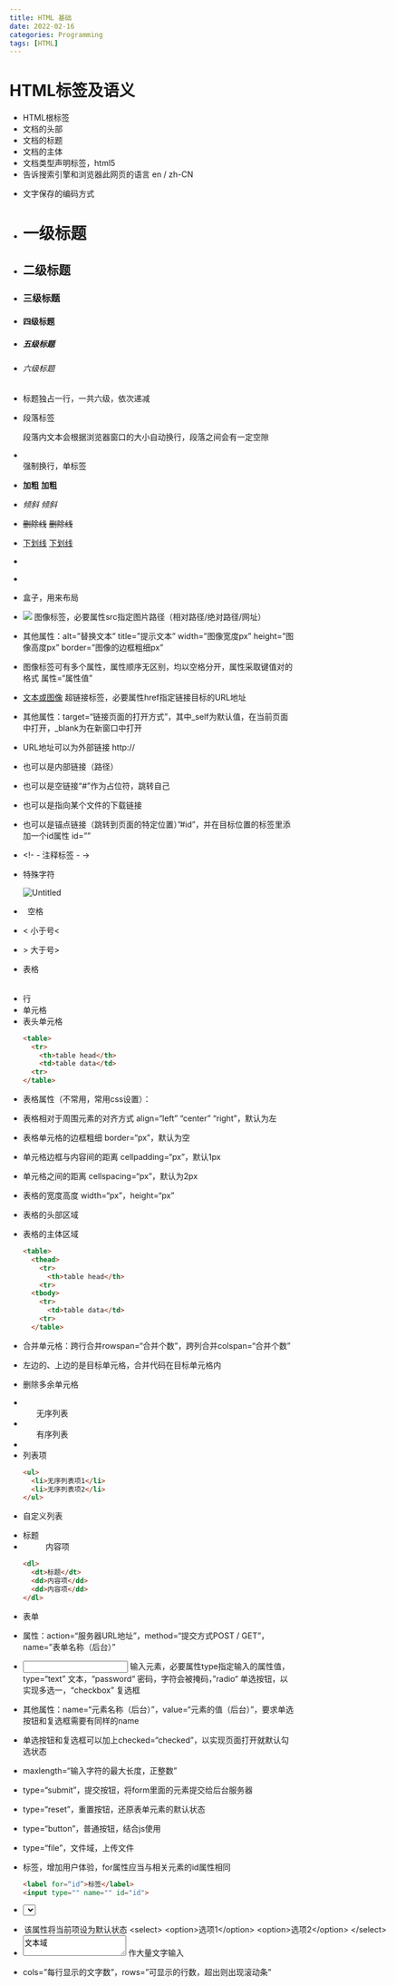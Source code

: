 ```yaml
---
title: HTML 基础
date: 2022-02-16
categories: Programming
tags: [HTML]
---
```


# HTML标签及语义

- <html></html>    HTML根标签
- <head></head>    文档的头部
- <title></title>    文档的标题
- <body></body>    文档的主体

- <!DOCTYPE html>    文档类型声明标签，html5
- <html lang=”zh-CN”>    告诉搜索引擎和浏览器此网页的语言 en / zh-CN
- <meta charset=”UTF-8”>    文字保存的编码方式

- <h1>一级标题</h1>
- <h2>二级标题</h2>
- <h3>三级标题</h3>
- <h4>四级标题</h4>
- <h5>五级标题</h5>
- <h6>六级标题</h6>
- 标题独占一行，一共六级，依次递减

- <p>段落标签</p>    段落内文本会根据浏览器窗口的大小自动换行，段落之间会有一定空隙
- <br>    强制换行，单标签
- <strong>加粗</strong>    <b>加粗</b>
- <em>倾斜</em>    <i>倾斜</i>
- <del>删除线</del>    <s>删除线</s>
- <ins>下划线</ins>    <u>下划线</u>

- <div></div>
- <span></sapn>
- 盒子，用来布局

- <img src=”URL”>    图像标签，必要属性src指定图片路径（相对路径/绝对路径/网址）
- 其他属性：alt=”替换文本”  title=”提示文本”  width=”图像宽度px”  height=”图像高度px”  border=”图像的边框粗细px”
- 图像标签可有多个属性，属性顺序无区别，均以空格分开，属性采取键值对的格式  属性=“属性值”

- <a href=”URL”>文本或图像</a>    超链接标签，必要属性href指定链接目标的URL地址
- 其他属性：target=“链接页面的打开方式”，其中_self为默认值，在当前页面中打开，_blank为在新窗口中打开
- URL地址可以为外部链接 http://
- 也可以是内部链接（路径）
- 也可以是空链接“#”作为占位符，跳转自己
- 也可以是指向某个文件的下载链接
- 也可以是锚点链接（跳转到页面的特定位置）”#id”，并在目标位置的标签里添加一个id属性 id=””

- <!- - 注释标签 - ->
- 特殊字符
  
    ![Untitled](https://leon-blog-assets.oss-cn-hangzhou.aliyuncs.com/images/html-learning-1.png)
    
- &nbsp; 空格
- &lt; 小于号<
- &gt; 大于号>

- <table>表格</table>
- <tr>行</tr>
- <td>单元格</td>
- <th>表头单元格</th>
  
    ```html
    <table>
      <tr>
        <th>table head</th>
        <td>table data</td>
      <tr>
    </table>
    ```
    
- 表格属性（不常用，常用css设置）：
- 表格相对于周围元素的对齐方式 align=“left” “center” “right”，默认为左
- 表格单元格的边框粗细 border=“px”，默认为空
- 单元格边框与内容间的距离 cellpadding=“px”，默认1px
- 单元格之间的距离 cellspacing=“px”，默认为2px
- 表格的宽度高度 width=“px”，height=“px”
- 表格的头部区域<thead></thead>
- 表格的主体区域<tbody></tbody>
  
    ```html
    <table>
      <thead>
        <tr>
          <th>table head</th>
        <tr>
      <tbody>
        <tr>
          <td>table data</td>
        <tr>
      </table>
    ```
    
- 合并单元格：跨行合并rowspan=“合并个数”，跨列合并colspan=“合并个数”
- 左边的、上边的是目标单元格，合并代码在目标单元格内
- 删除多余单元格

- <ul>无序列表</ul>
- <ol>有序列表</ol>
- <li>列表项</li>
  
    ```html
    <ul>
      <li>无序列表项1</li>
      <li>无序列表项2</li>
    </ul>
    ```
    
- <dl>自定义列表</dl>
- <dt>标题</dt>
- <dd>内容项</dd>
  
    ```html
    <dl>
      <dt>标题</dt>
      <dd>内容项</dd>
      <dd>内容项</dd>
    </dl>
    ```
    
- <form>表单</form>
- 属性：action=“服务器URL地址”，method=“提交方式POST / GET”，name=”表单名称（后台）”

- <input type=”属性值”>    输入元素，必要属性type指定输入的属性值，type=“text” 文本，“password“ 密码，字符会被掩码，”radio“ 单选按钮，以实现多选一，“checkbox” 复选框
- 其他属性：name=“元素名称（后台）”，value=“元素的值（后台）”，要求单选按钮和复选框需要有同样的name
- 单选按钮和复选框可以加上checked=“checked”，以实现页面打开就默认勾选状态
- maxlength=“输入字符的最大长度，正整数”

- type=“submit”，提交按钮，将form里面的元素提交给后台服务器
- type=“reset”，重置按钮，还原表单元素的默认状态
- type=“button”，普通按钮，结合js使用
- type=“file”，文件域，上传文件
- <label>标签，增加用户体验，for属性应当与相关元素的id属性相同
  
    ```html
    <label for=“id”>标签</label>
    <input type="" name="" id="id">
    ```
    
- <select>下拉列表</select>
- <option selected=”selected”> 该属性将当前项设为默认状态
  
    ```html
    <select>
      <option>选项1</option>
      <option>选项2</option>
    </select>
    ```
    
- <textarea>文本域</textarea>  作大量文字输入
- cols=”每行显示的文字数”，rows=”可显示的行数，超出则出现滚动条”